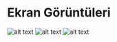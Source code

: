 
# Ekran Görüntüleri


![alt text](https://i.imgur.com/LkmGWqN.png) ![alt text](https://i.imgur.com/gINVNYB.png) ![alt text](https://i.imgur.com/3v35TM5.png)

